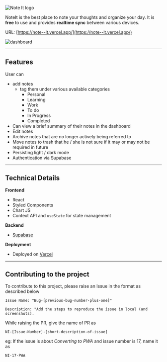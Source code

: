 ![Note It logo](https://res.cloudinary.com/dut75albw/image/upload/v1650907451/NoteIt/NoteIt_drfwx1.png)

NoteIt is the best place to note your thoughts and organize your day. It is **free** to use and provides **realtime sync** between various devices.

URL: [https://note--it.vercel.app/](https://note--it.vercel.app/)

![dashboard](https://res.cloudinary.com/dut75albw/image/upload/v1653040037/NoteIt/HeroImage_cbxe12.png)

---

## Features

User can

- add notes
  - tag them under various available categories
    - Personal
    - Learning
    - Work
    - To do
    - In Progress
    - Completed
- Can view a brief summary of their notes in the dashboard
- Edit notes
- Archive notes that are no longer actively being referred to
- Move notes to trash that he / she is not sure if it may or may not be required in future
- Persisting light / dark mode
- Authentication via Supabase

---

## Technical Details

**Frontend**

- React
- Styled Components
- Chart JS
- Context API and `useState` for state management

**Backend**

- [Supabase](https://supabase.com/)

**Deployment**

- Deployed on [Vercel](https://vercel.com)

---

## Contributing to the project

To contribute to this project, please raise an Issue in the format as described below

```
Issue Name: "Bug-[previous-bug-number-plus-one]"

Description: "Add the steps to reproduce the issue in local (and screenshots).

```

While raising the PR, give the name of PR as

```
NI-[Issue-Number]-[short-description-of-issue]
```

eg: If the issue is about _Converting to PWA_ and issue number is 17, name it as

```
NI-17-PWA
```
